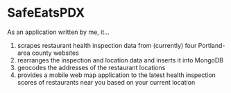 SafeEatsPDX
===========
As an application written by me, it...

1. scrapes restaurant health inspection data from (currently) four Portland-area county websites
2. rearranges the inspection and location data and inserts it into MongoDB
3. geocodes the addresses of the restaurant locations
4. provides a mobile web map application to the latest health inspection scores of restaurants near you based on your current location
